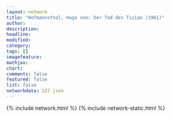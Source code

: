 ```yaml
---
layout: network
title: "Hofmannsthal, Hugo von: Der Tod des Tizian (1901)"
author:
description:
headline:
modified:
category:
tags: []
imagefeature: 
mathjax: 
chart: 
comments: false
featured: false
list: false
networkdata: 127.json
---
```

{% include network.html %}
{% include network-static.html %}
